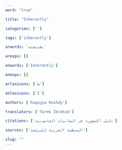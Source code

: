 ```yaml
---
word: "true"

title: "Inherently"

categories: ['']

tags: ['inherently']

arwords: 'بطبيعته'

arexps: []

enwords: ['Inherently']

enexps: []

arlexicons: ['ط']

enlexicons: ['I']

authors: ['Ruqayya Roshdy']

translators: ['Tarek Ibrahim']

citations: ['دليل أكسفورد في السانيات الحاسوبية']

sources: ['المنظمة العربية للترجمة']

slug: ""
---
```

